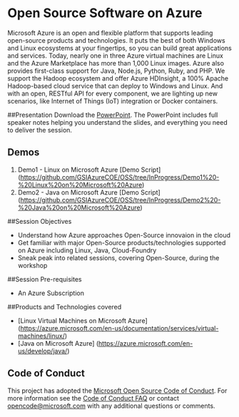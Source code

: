 # Open Source Software on Azure
Microsoft Azure is an open and flexible platform that supports leading open-source products and technologies. It puts the best of both Windows and Linux ecosystems at your fingertips, so you can build great applications and services. Today, nearly one in three Azure virtual machines are Linux and the Azure Marketplace has more than 1,000 Linux images. Azure also provides first-class support for Java, Node.js, Python, Ruby, and PHP. We support the Hadoop ecosystem and offer Azure HDInsight, a 100% Apache Hadoop-based cloud service that can deploy to Windows and Linux. And with an open, RESTful API for every component, we are lighting up new scenarios, like Internet of Things (IoT) integration or Docker containers.

##Presentation
Download the [PowerPoint](https://github.com/GSIAzureCOE/OSS/blob/InProgress/Open%20Source%20on%20Microsoft%20Azure.pptx). The PowerPoint includes full speaker notes helping you understand the slides, and everything you need to deliver the session.

## Demos
1. Demo1 - Linux on Microsoft Azure [Demo Script] (https://github.com/GSIAzureCOE/OSS/tree/InProgress/Demo1%20-%20Linux%20on%20Microsoft%20Azure)
2. Demo2 - Java on Microsoft Azure [Demo Script] (https://github.com/GSIAzureCOE/OSS/tree/InProgress/Demo2%20-%20Java%20on%20Microsoft%20Azure)

##Session Objectives
* Understand how Azure approaches Open-Source innovaion in the cloud
* Get familiar with major Open-Source products/technologies supported on Azure including Linux, Java, Cloud-Foundry
* Sneak peak into related sessions, covering Open-Source, during the workshop
  
##Session Pre-requisites
* An Azure Subscription

##Products and Technologies covered 
* [Linux Virtual Machines on Microsoft Azure] (https://azure.microsoft.com/en-us/documentation/services/virtual-machines/linux/)
* [Java on Microsoft Azure] (https://azure.microsoft.com/en-us/develop/java/)

## Code of Conduct

This project has adopted the [Microsoft Open Source Code of Conduct](https://opensource.microsoft.com/codeofconduct/). For more information see the [Code of Conduct FAQ](https://opensource.microsoft.com/codeofconduct/faq/) or contact [opencode@microsoft.com](mailto:opencode@microsoft.com) with any additional questions or comments.
